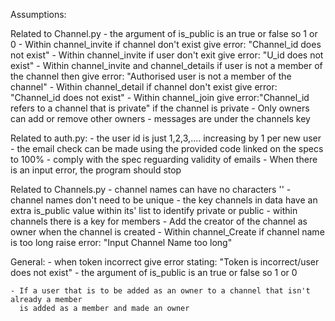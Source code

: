Assumptions:

Related to Channel.py
    - the argument of is_public is an true or false so 1 or 0
    - Within channel_invite if channel don't exist give error: "Channel_id does not exist"
    - Within channel_invite if user don't exit give error: "U_id does not exist"
    - Within channel_invite and channel_details if user is not a member of the channel then give error:
    "Authorised user is not a member of the channel"
    - Within channel_detail if channel don't exist give error: "Channel_id does not exist"
    - Within channel_join give error:"Channel_id refers to a channel that is private"
    if the channel is private
    - Only owners can add or remove other owners
    - messages are under the channels key


Related to auth.py:
    - the user id is just 1,2,3,.... increasing by 1 per new user
    - the email check can be made using the provided code linked on the specs to 100%
    - comply with the spec reguarding validity of emails
    - When there is an input error, the program should stop

Related to Channels.py
    - channel names can have no characters ''
    - channel names don't need to be unique
    - the key channels in data have an extra is_public value within its' list
    to identify private or public
    - within channels there is a key for members
    - Add the creator of the channel as owner when the channel is created
    - Within channel_Create if channel name is too long raise error: "Input Channel Name too long"

General:
    - when token incorrect give error stating: "Token is incorrect/user does not exist"
    - the argument of is_public is an true or false so 1 or 0

    - If a user that is to be added as an owner to a channel that isn't already a member
      is added as a member and made an owner
